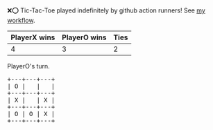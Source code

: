 :x::o: Tic-Tac-Toe played indefinitely by github action runners! See [my workflow](.github/workflows/play.yaml).

|PlayerX wins|PlayerO wins|Ties|
|-|-|-|
|4|3|2|

PlayerO's turn.

<pre>
+---+---+---+
| O |   |   |
+---+---+---+
| X |   | X |
+---+---+---+
| O | O | X |
+---+---+---+
</pre>
